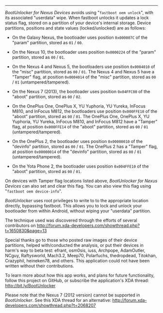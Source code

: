 ---


*BootUnlocker for Nexus Devices* avoids using "`fastboot oem
unlock`", with its associated "userdata" wipe. When fastboot unlocks
it updates a lock status flag, stored on a partition of your device's
internal storage. Device partitions, positions and state values
(locked/unlocked) are as follows:


* On the Galaxy Nexus, the bootloader uses position
  `0x000007C` of the "param" partition, stored as `01` / `00`.

* On the Nexus 10, the bootloader uses position
  `0x0000224` of the "param" partition, stored as `00` / `01`.

* On the Nexus 4 and Nexus 5, the bootloaders use position
  `0x0004010` of the "misc" partition, stored as `00` / `01`.
  The Nexus 4 and Nexus 5 have a "Tamper" flag, at position
  `0x0004014` of the "misc" partition, stored as `00` / `01` (untampered/tampered).

* On the Nexus 7 (2013), the bootloader uses position
  `0x04FFC00` of the "aboot" partition, stored as `00` / `02`.

* On the OnePlus One, OnePlus X, YU Yuphoria, YU Yureka, InFocus M810, and InFocus M812, the bootloaders use position
  `0x000FFE10` of the "aboot" partition, stored as `00` / `01`.
  The OnePlus One, OnePlus X, YU Yuphoria, YU Yureka, InFocus M810, and InFocus M812 have a "Tamper" flag, at position
  `0x000FFE14` of the "aboot" partition, stored as `00` / `01` (untampered/tampered).

* On the OnePlus 2, the bootloader uses position
  `0x00000010` of the "devinfo" partition, stored as `00` / `01`.
  The OnePlus 2 has a "Tamper" flag, at position
  `0x00000014` of the "devinfo" partition, stored as `00` / `01` (untampered/tampered).

* On the Yota Phone 2, the bootloader uses position
  `0x004FFE10` of the "aboot" partition, stored as `00` / `01`.

On devices with Tamper flag locations listed above,
*BootUnlocker for Nexus Devices* can also set and clear this flag.
You can also view this flag using "`fastboot oem device-info`".

*BootUnlocker* uses root privileges to write to to the appropriate
location directly, bypassing fastboot. This allows you to lock and
unlock your bootloader from within Android, without wiping your
"userdata" partition.

The technique used was discovered through the efforts of several
contributors on <http://forum.xda-developers.com/showthread.php?t=1650830&page=13>

Special thanks go to those who posted raw images of their device
partitions, helped with/conducted the analysis, or put their devices in
harm's way to beta test: efrant, osm0sis, iuss, Archpope, AdamOutler,
NCguy, Raftysworld, Mach3.2, Meep70, Polarfuchs, thedropdead, Titokhan,
Crazyphil, heineken78, and others. This application could not have been
written without their contributions.

To learn more about how this app works, and plans for future
functionality, follow this project on GitHub, or subscribe the
application's XDA thread: <http://bit.ly/BootUnlocker>

Please note that the Nexus 7 (2012 version) cannot be supported
in *BootUnlocker*. See this XDA thread for an alternative:
<http://forum.xda-developers.com/showthread.php?t=2068207>
